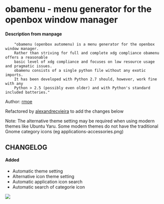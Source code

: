 # obamenu - menu generator for the openbox window manager

#### Description from manpage

```
	"obamenu (openbox automenu) is a menu generator for the openbox window manager.
	Rather than striving for full and complete xdg compliance obamenu offers a reasonable 
	basic level of xdg compliance and focuses on low resource usage and pragmatic issues.
	obamenu consists of a single python file without any exotic imports. 
	It has been developed with Python 2.7 should, however, work fine with any 
	Python > 2.5 (possibly even older) and with Python's standard included batteries."
``` 

Author: [rmoe](http://rmoe.anukis.de/obamenu.html)

Refactored by [alexandrecvieira](https://alexandrecvieira.github.io) to add the changes below

Note: The alternative theme setting may be required when using modern themes like Ubuntu Yaru. Some modern themes do not have the traditional Gnome category icons (eg applications-accessories.png)

## CHANGELOG
#### Added
- Automatic theme setting
- Alternative icon theme setting
- Automatic application icon search
- Automatic search of categorie icon

<img src="http://alexandrecvieira.droppages.com/images/obamenu/obamenu.png">
